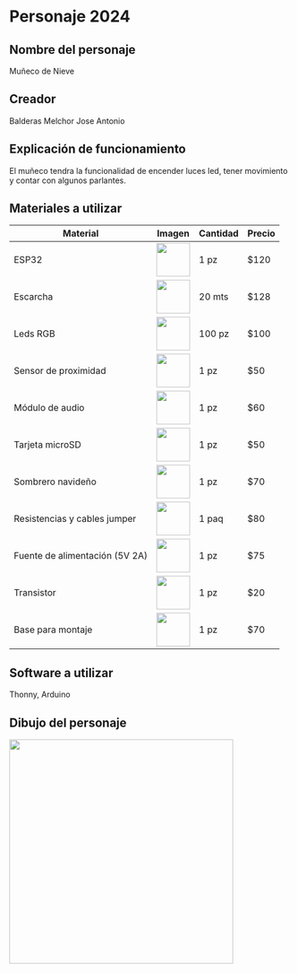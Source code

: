 # Personaje 2024
## Nombre del personaje
Muñeco de Nieve
## Creador
Balderas Melchor Jose Antonio
## Explicación de funcionamiento
El muñeco tendra la funcionalidad de encender luces led, tener movimiento y contar con algunos parlantes.
## Materiales a utilizar
| Material | Imagen | Cantidad | Precio |
|-|-|-|-|
|ESP32|<img src="https://github.com/user-attachments/assets/41c9a276-97af-4928-b202-e5325a11d384" width="60"/>|1 pz|$120|
|Escarcha|<img src="https://github.com/user-attachments/assets/dd11c146-6836-464f-a54a-4d943262dbb1" width="60"/>|20 mts|$128|
|Leds RGB|<img src="https://github.com/user-attachments/assets/13636813-c4a3-4e46-bddf-de5bbe9cd4fb" width="60"/>|100 pz|$100|
|Sensor de proximidad|<img src="https://github.com/user-attachments/assets/3d139ca5-3cc2-4124-baa7-2f6fb9569786" width="60"/>|1 pz|$50|
|Módulo de audio|<img src="https://github.com/user-attachments/assets/b769b1d2-9860-4a24-83e2-a57714e8559f" width="60"/>|1 pz|$60|
|Tarjeta microSD|<img src="https://github.com/user-attachments/assets/fa6838db-664f-4412-8a13-85b0ed44a95d" width="60"/>|1 pz|$50|
|Sombrero navideño|<img src="https://github.com/user-attachments/assets/c6cacac1-c5a7-4ae8-94cc-a3170176896e" width="60"/>|1 pz|$70|
|Resistencias y cables jumper|<img src="https://github.com/user-attachments/assets/6cea1d72-0327-4066-b6c8-24d1a3a86c1e" width="60"/>|1 paq|$80|
|Fuente de alimentación (5V 2A)|<img src="https://github.com/user-attachments/assets/1e61c741-3262-4463-8cbe-d53830735182" width="60"/>|1 pz|$75|
|Transistor |<img src="https://github.com/user-attachments/assets/fe3a986e-e2af-4351-8e72-f9b557112de4" width="60"/>|1 pz|$20|
|Base para montaje|<img src="https://github.com/user-attachments/assets/df490847-7d6c-49e3-8b95-65248123cf36" width="60"/>|1 pz|$70|


## Software a utilizar

Thonny, Arduino

## Dibujo del personaje 

<img src="https://github.com/user-attachments/assets/c6a1780e-960c-4f03-a1a3-705b94ffd135" width="400"/>

